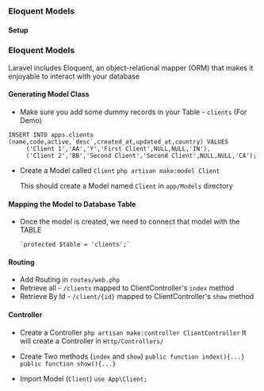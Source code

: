 ### Eloquent Models

#### Setup

### Eloquent Models

Laravel includes Eloquent, an object-relational mapper (ORM) that makes it enjoyable to interact with your database

#### Generating Model Class

-   Make sure you add some dummy records in your Table - `clients` (For Demo)

```
INSERT INTO apps.clients (name,code,active,`desc`,created_at,updated_at,country) VALUES
	 ('Client 1','AA','Y','First Client',NULL,NULL,'IN'),
	 ('Client 2','BB','Second Client','Second Client',NULL,NULL,'CA');
```

-   Create a Model called `Client`
    `php artisan make:model Client`

    This should create a Model named `Client` in `app/Models` directory

#### Mapping the Model to Database Table

-   Once the model is created, we need to connect that model with the TABLE

        `protected $table = 'clients';`

#### Routing

-   Add Routing in `routes/web.php`
-   Retrieve all - `/clients` mapped to ClientController's `index` method
-   Retrieve By Id - `/client/{id}` mapped to ClientController's `show` method

#### Controller

-   Create a Controller
    `php artisan make:controller ClientController`
    It will create a Controller in `Http/Controllers/`

-   Create Two methods (`index` and `show`)
    `public function index(){...}`
    `public function show(){...}`

-   Import Model (`Client`)
    `use App\Client;`
